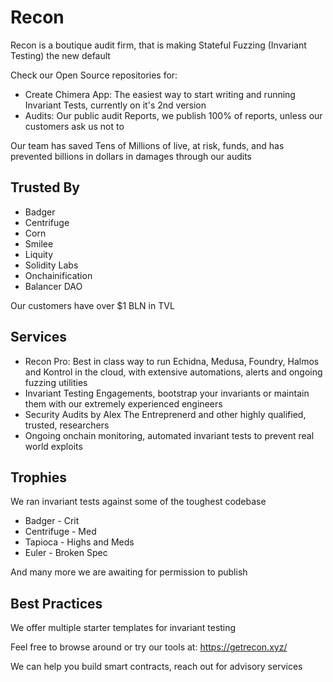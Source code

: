 # Recon

Recon is a boutique audit firm, that is making Stateful Fuzzing (Invariant Testing) the new default

Check our Open Source repositories for:
- Create Chimera App: The easiest way to start writing and running Invariant Tests, currently on it's 2nd version
- Audits: Our public audit Reports, we publish 100% of reports, unless our customers ask us not to

Our team has saved Tens of Millions of live, at risk, funds, and has prevented billions in dollars in damages through our audits



## Trusted By
- Badger
- Centrifuge
- Corn
- Smilee
- Liquity
- Solidity Labs
- Onchainification
- Balancer DAO

Our customers have over $1 BLN in TVL

## Services

- Recon Pro: Best in class way to run Echidna, Medusa, Foundry, Halmos and Kontrol in the cloud, with extensive automations, alerts and ongoing fuzzing utilities
- Invariant Testing Engagements, bootstrap your invariants or maintain them with our extremely experienced engineers
- Security Audits by Alex The Entreprenerd and other highly qualified, trusted, researchers
- Ongoing onchain monitoring, automated invariant tests to prevent real world exploits
 
## Trophies

We ran invariant tests against some of the toughest codebase

- Badger - Crit
- Centrifuge - Med
- Tapioca - Highs and Meds
- Euler - Broken Spec

And many more we are awaiting for permission to publish

## Best Practices

We offer multiple starter templates for invariant testing

Feel free to browse around or try our tools at: https://getrecon.xyz/

We can help you build smart contracts, reach out for advisory services
